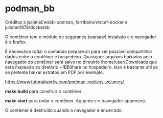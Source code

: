 # podman_bb


Créditos a jsalatiel/wsbb-podman, farribeiro/wscef-docker e juliohm1978/dockerbb

O contêiner tem o módulo de segurança (warsaw) instalado e o navegador é o
firefox.

É necessário rodar o comando prepare.sh para ser possível compartilhar dados
entre o contêiner e hospedeiro. Quaisquer arquivos baixados pelo navegador do
contêiner será salvo no diretório /home/user/Downloads que será mapeado ao
diretório ~/BBShare no hospedeiro. Isso é bastante útil se se pretente baixar
extratos em PDF por exemplo.

https://www.tutorialworks.com/podman-rootless-volumes/

**make build** para construir o contêiner

**make start** para rodar o contêiner. Aguarde e o navegador aparecerá.

O contêiner é destruído quando o navegador é encerrado.

